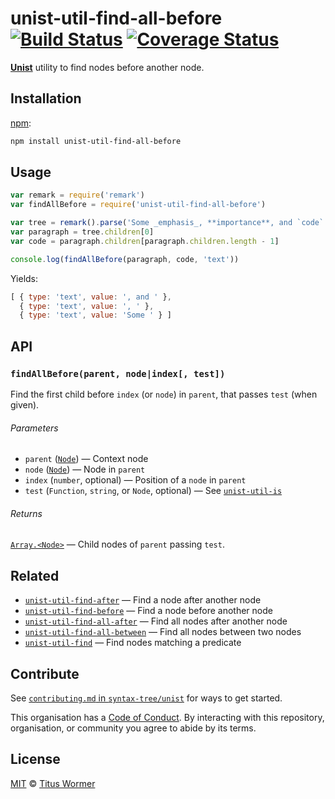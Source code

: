 # unist-util-find-all-before [![Build Status][travis-badge]][travis] [![Coverage Status][codecov-badge]][codecov]

[**Unist**][unist] utility to find nodes before another node.

## Installation

[npm][]:

```bash
npm install unist-util-find-all-before
```

## Usage

```js
var remark = require('remark')
var findAllBefore = require('unist-util-find-all-before')

var tree = remark().parse('Some _emphasis_, **importance**, and `code`.')
var paragraph = tree.children[0]
var code = paragraph.children[paragraph.children.length - 1]

console.log(findAllBefore(paragraph, code, 'text'))
```

Yields:

```js
[ { type: 'text', value: ', and ' },
  { type: 'text', value: ', ' },
  { type: 'text', value: 'Some ' } ]
```

## API

### `findAllBefore(parent, node|index[, test])`

Find the first child before `index` (or `node`) in `parent`, that passes `test`
(when given).

###### Parameters

*   `parent` ([`Node`][node]) — Context node
*   `node` ([`Node`][node]) — Node in `parent`
*   `index` (`number`, optional) — Position of a `node` in `parent`
*   `test` (`Function`, `string`, or `Node`, optional)
    — See [`unist-util-is`][is]

###### Returns

[`Array.<Node>`][node] — Child nodes of `parent` passing `test`.

## Related

*   [`unist-util-find-after`](https://github.com/syntax-tree/unist-util-find-after)
    — Find a node after another node
*   [`unist-util-find-before`](https://github.com/syntax-tree/unist-util-find-before)
    — Find a node before another node
*   [`unist-util-find-all-after`](https://github.com/syntax-tree/unist-util-find-all-after)
    — Find all nodes after another node
*   [`unist-util-find-all-between`](https://github.com/mrzmmr/unist-util-find-all-between)
    — Find all nodes between two nodes
*   [`unist-util-find`](https://github.com/blahah/unist-util-find)
    — Find nodes matching a predicate

## Contribute

See [`contributing.md` in `syntax-tree/unist`][contributing] for ways to get
started.

This organisation has a [Code of Conduct][coc].  By interacting with this
repository, organisation, or community you agree to abide by its terms.

## License

[MIT][license] © [Titus Wormer][author]

<!-- Definitions -->

[travis-badge]: https://img.shields.io/travis/syntax-tree/unist-util-find-all-before.svg

[travis]: https://travis-ci.org/syntax-tree/unist-util-find-all-before

[codecov-badge]: https://img.shields.io/codecov/c/github/syntax-tree/unist-util-find-all-before.svg

[codecov]: https://codecov.io/github/syntax-tree/unist-util-find-all-before

[npm]: https://docs.npmjs.com/cli/install

[license]: LICENSE

[author]: http://wooorm.com

[unist]: https://github.com/syntax-tree/unist

[node]: https://github.com/syntax-tree/unist#node

[is]: https://github.com/syntax-tree/unist-util-is

[contributing]: https://github.com/syntax-tree/unist/blob/master/contributing.md

[coc]: https://github.com/syntax-tree/unist/blob/master/code-of-conduct.md

